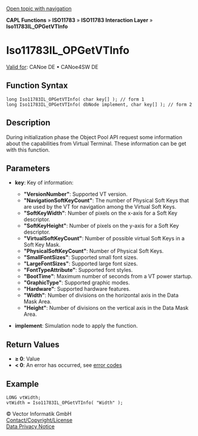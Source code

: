[Open topic with navigation](../../../../../../CANoeDEFamily.htm#Topics/CAPLFunctions/ISO11783/ISOInteractionLayer/Functions/CAPLfunctionIso11783ILOPGetVTInfo.md)

**CAPL Functions** » **ISO11783** » **ISO11783 Interaction Layer** » **Iso11783IL_OPGetVTInfo**

# Iso11783IL_OPGetVTInfo

[Valid for](../../../../Shared/FeatureAvailability.md): CANoe DE • CANoe4SW DE

## Function Syntax

```plaintext
long Iso11783IL_OPGetVTInfo( char key[] ); // form 1
long Iso11783IL_OPGetVTInfo( dbNode implement, char key[] ); // form 2
```

## Description

During initialization phase the Object Pool API request some information about the capabilities from Virtual Terminal. These information can be get with this function.

## Parameters

- **key**: Key of information:
  - **"VersionNumber"**: Supported VT version.
  - **"NavigationSoftKeyCount"**: The number of Physical Soft Keys that are used by the VT for navigation among the Virtual Soft Keys.
  - **"SoftKeyWidth"**: Number of pixels on the x-axis for a Soft Key descriptor.
  - **"SoftKeyHeight"**: Number of pixels on the y-axis for a Soft Key descriptor.
  - **"VirtualSoftKeyCount"**: Number of possible virtual Soft Keys in a Soft Key Mask.
  - **"PhysicalSoftKeyCount"**: Number of Physical Soft Keys.
  - **"SmallFontSizes"**: Supported small font sizes.
  - **"LargeFontSizes"**: Supported large font sizes.
  - **"FontTypeAttribute"**: Supported font styles.
  - **"BootTime"**: Maximum number of seconds from a VT power startup.
  - **"GraphicType"**: Supported graphic modes.
  - **"Hardware"**: Supported hardware features.
  - **"Width"**: Number of divisions on the horizontal axis in the Data Mask Area.
  - **"Height"**: Number of divisions on the vertical axis in the Data Mask Area.

- **implement**: Simulation node to apply the function.

## Return Values

- **≥ 0**: Value
- **< 0**: An error has occurred, see [error codes](../../../CAPLfunctionsISOj1939ErrorCodes.md)

## Example

```plaintext
LONG vtWidth;
vtWidth = Iso11783IL_OPGetVTInfo( "Width" );
```

© Vector Informatik GmbH  
[Contact/Copyright/License](../../../../Shared/ContactCopyrightLicense.md)  
[Data Privacy Notice](https://www.vector.com/int/en/company/get-info/privacy-policy/)
